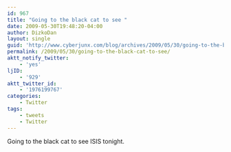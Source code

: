 ```yaml
---
id: 967
title: "Going to the black cat to see "
date: 2009-05-30T19:48:20-04:00
author: DizkoDan
layout: single
guid: 'http://www.cyberjunx.com/blog/archives/2009/05/30/going-to-the-black-cat-to-see/'
permalink: /2009/05/30/going-to-the-black-cat-to-see/
aktt_notify_twitter:
    - 'yes'
ljID:
    - '929'
aktt_twitter_id:
    - '1976199767'
categories:
    - Twitter
tags:
    - tweets
    - Twitter
---
```


Going to the black cat to see ISIS tonight.